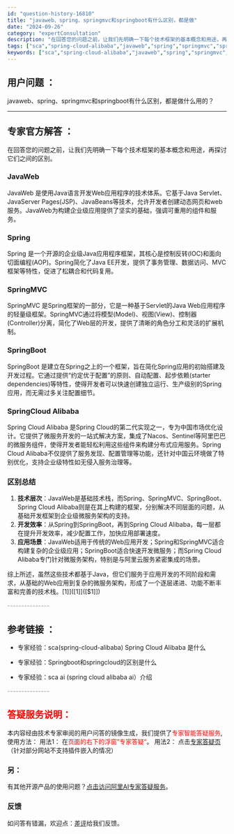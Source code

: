 ```yaml
---
id: "question-history-16810"
title: "javaweb、spring、springmvc和springboot有什么区别，都是做"
date: "2024-09-26"
category: "expertConsultation"
description: "在回答您的问题之前，让我们先明确一下每个技术框架的基本概念和用途，再探讨它们之间的区别。### JavaWebJavaWeb 是使用Java语言开发Web应用程序的技术体系。它基于Java Servlet、JavaServer Pages(JSP)、JavaBeans等技术，允许开发者创建动态网页和"
tags: ["sca","spring-cloud-alibaba","javaweb","spring","springmvc","springboot","区别"]
keywords: ["sca","spring-cloud-alibaba","javaweb","spring","springmvc","springboot","区别"]
---
```


## 用户问题 ： 
 javaweb、spring、springmvc和springboot有什么区别，都是做什么用的？  

---------------
## 专家官方解答 ：

在回答您的问题之前，让我们先明确一下每个技术框架的基本概念和用途，再探讨它们之间的区别。

### JavaWeb
JavaWeb 是使用Java语言开发Web应用程序的技术体系。它基于Java Servlet、JavaServer Pages(JSP)、JavaBeans等技术，允许开发者创建动态网页和web服务。JavaWeb为构建企业级应用提供了坚实的基础，强调可重用的组件和服务。

### Spring
Spring 是一个开源的企业级Java应用程序框架，其核心是控制反转(IOC)和面向切面编程(AOP)。Spring简化了Java EE开发，提供了事务管理、数据访问、MVC框架等特性，促进了松耦合和代码复用。

### SpringMVC
SpringMVC 是Spring框架的一部分，它是一种基于Servlet的Java Web应用程序的轻量级框架。SpringMVC通过将模型(Model)、视图(View)、控制器(Controller)分离，简化了Web层的开发，提供了清晰的角色分工和灵活的扩展机制。

### SpringBoot
SpringBoot 是建立在Spring之上的一个框架，旨在简化Spring应用的初始搭建及开发过程。它通过提供“约定优于配置”的原则、自动配置、起步依赖(starter dependencies)等特性，使得开发者可以快速创建独立运行、生产级别的Spring应用，而无需过多关注配置细节。

### SpringCloud Alibaba
Spring Cloud Alibaba 是Spring Cloud的第二代实现之一，专为中国市场优化设计。它提供了微服务开发的一站式解决方案，集成了Nacos、Sentinel等阿里巴巴的微服务组件，使得开发者能轻松利用这些组件来构建分布式应用服务。Spring Cloud Alibaba不仅提供了服务发现、配置管理等功能，还针对中国云环境做了特别优化，支持企业级特性如无侵入服务治理等。

### 区别总结
1. **技术层次**：JavaWeb是基础技术栈，而Spring、SpringMVC、SpringBoot、Spring Cloud Alibaba则是在其上构建的框架，分别解决不同层面的问题，从基础开发框架到企业级微服务架构的支持。
2. **开发效率**：从Spring到SpringBoot，再到Spring Cloud Alibaba，每一层都在提升开发效率，减少配置工作，加快应用部署速度。
3. **应用场景**：JavaWeb适用于传统的Web应用开发；Spring和SpringMVC适合构建复杂的企业级应用；SpringBoot适合快速开发微服务；而Spring Cloud Alibaba专门针对微服务架构，特别是与阿里云服务紧密集成的场景。

综上所述，虽然这些技术都基于Java，但它们服务于应用开发的不同阶段和需求，从基础的Web应用到复杂的微服务架构，形成了一个逐层递进、功能不断丰富和完善的技术栈。[$1]]([$1]]([$1]])


<font color="#949494">---------------</font> 


## 参考链接 ：

* 专家经验：sca(spring-cloud-alibaba) Spring Cloud Alibaba 是什么 
 
 * 专家经验：Springboot和springcloud的区别是什么 
 
 * 专家经验：sca ai (spring cloud alibaba ai）介绍 


 <font color="#949494">---------------</font> 
 


## <font color="#FF0000">答疑服务说明：</font> 

本内容经由技术专家审阅的用户问答的镜像生成，我们提供了<font color="#FF0000">专家智能答疑服务</font>,使用方法：
用法1： 在<font color="#FF0000">页面的右下的浮窗”专家答疑“</font>。
用法2： 点击[专家答疑页](https://answer.opensource.alibaba.com/docs/intro)（针对部分网站不支持插件嵌入的情况）
### 另：


有其他开源产品的使用问题？[点击访问阿里AI专家答疑服务](https://answer.opensource.alibaba.com/docs/intro)。
### 反馈
如问答有错漏，欢迎点：[差评](https://ai.nacos.io/user/feedbackByEnhancerGradePOJOID?enhancerGradePOJOId=16830)给我们反馈。
